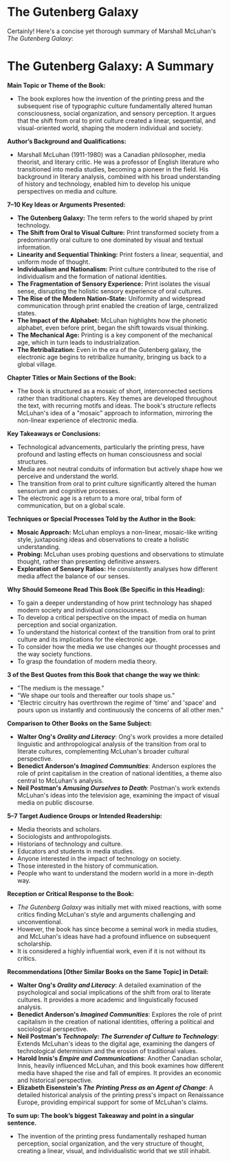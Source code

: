 # The Gutenberg Galaxy

Certainly! Here's a concise yet thorough summary of Marshall McLuhan's *The Gutenberg Galaxy*:

# The Gutenberg Galaxy: A Summary

**Main Topic or Theme of the Book:**

* The book explores how the invention of the printing press and the subsequent rise of typographic culture fundamentally altered human consciousness, social organization, and sensory perception. It argues that the shift from oral to print culture created a linear, sequential, and visual-oriented world, shaping the modern individual and society.

**Author’s Background and Qualifications:**

* Marshall McLuhan (1911-1980) was a Canadian philosopher, media theorist, and literary critic. He was a professor of English literature who transitioned into media studies, becoming a pioneer in the field. His background in literary analysis, combined with his broad understanding of history and technology, enabled him to develop his unique perspectives on media and culture.

**7–10 Key Ideas or Arguments Presented:**

* **The Gutenberg Galaxy:** The term refers to the world shaped by print technology.
* **The Shift from Oral to Visual Culture:** Print transformed society from a predominantly oral culture to one dominated by visual and textual information.
* **Linearity and Sequential Thinking:** Print fosters a linear, sequential, and uniform mode of thought.
* **Individualism and Nationalism:** Print culture contributed to the rise of individualism and the formation of national identities.
* **The Fragmentation of Sensory Experience:** Print isolates the visual sense, disrupting the holistic sensory experience of oral cultures.
* **The Rise of the Modern Nation-State:** Uniformity and widespread communication through print enabled the creation of large, centralized states.
* **The Impact of the Alphabet:** McLuhan highlights how the phonetic alphabet, even before print, began the shift towards visual thinking.
* **The Mechanical Age:** Printing is a key component of the mechanical age, which in turn leads to industrialization.
* **The Retribalization:** Even in the era of the Gutenberg galaxy, the electronic age begins to retribalize humanity, bringing us back to a global village.

**Chapter Titles or Main Sections of the Book:**

* The book is structured as a mosaic of short, interconnected sections rather than traditional chapters. Key themes are developed throughout the text, with recurring motifs and ideas. The book's structure reflects McLuhan's idea of a "mosaic" approach to information, mirroring the non-linear experience of electronic media.

**Key Takeaways or Conclusions:**

* Technological advancements, particularly the printing press, have profound and lasting effects on human consciousness and social structures.
* Media are not neutral conduits of information but actively shape how we perceive and understand the world.
* The transition from oral to print culture significantly altered the human sensorium and cognitive processes.
* The electronic age is a return to a more oral, tribal form of communication, but on a global scale.

**Techniques or Special Processes Told by the Author in the Book:**

* **Mosaic Approach:** McLuhan employs a non-linear, mosaic-like writing style, juxtaposing ideas and observations to create a holistic understanding.
* **Probing:** McLuhan uses probing questions and observations to stimulate thought, rather than presenting definitive answers.
* **Exploration of Sensory Ratios:** He consistently analyses how different media affect the balance of our senses.

**Why Should Someone Read This Book (Be Specific in this Heading):**

* To gain a deeper understanding of how print technology has shaped modern society and individual consciousness.
* To develop a critical perspective on the impact of media on human perception and social organization.
* To understand the historical context of the transition from oral to print culture and its implications for the electronic age.
* To consider how the media we use changes our thought processes and the way society functions.
* To grasp the foundation of modern media theory.

**3 of the Best Quotes from this Book that change the way we think:**

* "The medium is the message."
* "We shape our tools and thereafter our tools shape us."
* "Electric circuitry has overthrown the regime of 'time' and 'space' and pours upon us instantly and continuously the concerns of all other men."

**Comparison to Other Books on the Same Subject:**

* **Walter Ong's *Orality and Literacy***: Ong's work provides a more detailed linguistic and anthropological analysis of the transition from oral to literate cultures, complementing McLuhan's broader cultural perspective.
* **Benedict Anderson's *Imagined Communities***: Anderson explores the role of print capitalism in the creation of national identities, a theme also central to McLuhan's analysis.
* **Neil Postman's *Amusing Ourselves to Death***: Postman's work extends McLuhan's ideas into the television age, examining the impact of visual media on public discourse.

**5–7 Target Audience Groups or Intended Readership:**

* Media theorists and scholars.
* Sociologists and anthropologists.
* Historians of technology and culture.
* Educators and students in media studies.
* Anyone interested in the impact of technology on society.
* Those interested in the history of communication.
* People who want to understand the modern world in a more in-depth way.

**Reception or Critical Response to the Book:**

* *The Gutenberg Galaxy* was initially met with mixed reactions, with some critics finding McLuhan's style and arguments challenging and unconventional.
* However, the book has since become a seminal work in media studies, and McLuhan's ideas have had a profound influence on subsequent scholarship.
* It is considered a highly influential work, even if it is not without its critics.

**Recommendations [Other Similar Books on the Same Topic] in Detail:**

* **Walter Ong's *Orality and Literacy***: A detailed examination of the psychological and social implications of the shift from oral to literate cultures. It provides a more academic and linguistically focused analysis.
* **Benedict Anderson's *Imagined Communities***: Explores the role of print capitalism in the creation of national identities, offering a political and sociological perspective.
* **Neil Postman's *Technopoly: The Surrender of Culture to Technology***: Extends McLuhan's ideas to the digital age, examining the dangers of technological determinism and the erosion of traditional values.
* **Harold Innis's *Empire and Communications***: Another Canadian scholar, Innis, heavily influenced McLuhan, and this book examines how different media have shaped the rise and fall of empires. It provides an economic and historical perspective.
* **Elizabeth Eisenstein's *The Printing Press as an Agent of Change***: A detailed historical analysis of the printing press's impact on Renaissance Europe, providing empirical support for some of McLuhan's claims.

**To sum up: The book’s biggest Takeaway and point in a singular sentence.**

* The invention of the printing press fundamentally reshaped human perception, social organization, and the very structure of thought, creating a linear, visual, and individualistic world that we still inhabit.
